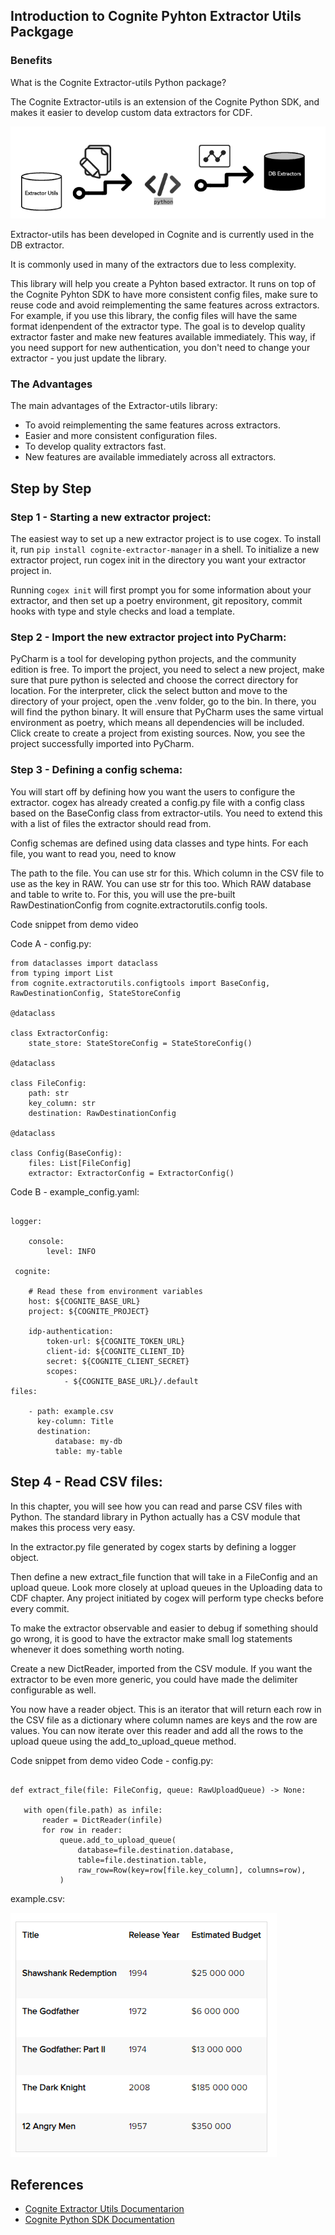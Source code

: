 ## Introduction to Cognite Pyhton Extractor Utils Packgage

### Benefits

What is the Cognite Extractor-utils Python package?

The Cognite Extractor-utils is an extension of the Cognite Python SDK, and makes it easier to develop custom data extractors for CDF.

!["Extractor Utils"](img/extractor_utils_01.png)

Extractor-utils has been developed in Cognite and is currently used in the DB extractor.

It is commonly used in many of the extractors due to less complexity.


This library will help you create a Pyhton based extractor. It runs on top of the Cognite Pyhton SDK to have more consistent config files, make sure to reuse code and avoid reimplementing the same features across extractors. For example, if you use this library, the config files will have the same format idenpendent of the extractor type. The goal is to develop quality extractor faster and make new features available immediately. This way, if you need support for new authentication, you don't need to change your extractor - you just update the library.

### The Advantages

The main advantages of the Extractor-utils library: 

* To avoid reimplementing the same features across extractors.
* Easier and more consistent configuration files.
* To develop quality extractors fast.
* New features are available immediately across all extractors.


## Step by Step

###  Step 1 - Starting a new extractor project:

The easiest way to set up a new extractor project is to use cogex. To install it, run ``` pip install cognite-extractor-manager ``` in a shell. To initialize a new extractor project, run cogex init in the directory you want your extractor project in.

Running ``` cogex init ``` will first prompt you for some information about your extractor, and then set up a poetry environment, git repository, commit hooks with type and style checks and load a template.

### Step 2 - Import the new extractor project into PyCharm:

PyCharm is a tool for developing python projects, and the community edition is free. To import the project, you need to select a new project, make sure that pure python is selected and choose the correct directory for location.
For the interpreter, click the select button and move to the directory of your project, open the .venv folder, go to the bin. In there, you will find the python binary. It will ensure that PyCharm uses the same virtual environment as poetry, which means all dependencies will be included.
Click create to create a project from existing sources. Now, you see the project successfully imported into PyCharm.

### Step 3 - Defining a config schema:

You will start off by defining how you want the users to configure the extractor. cogex has already created a config.py file with a config class based on the BaseConfig class from extractor-utils. You need to extend this with a list of files the extractor should read from.

Config schemas are defined using data classes and type hints. For each file, you want to read you, need to know

The path to the file. You can use str for this.
Which column in the CSV file to use as the key in RAW. You can use str for this too.
Which RAW database and table to write to. For this, you will use the pre-built RawDestinationConfig from cognite.extractorutils.config tools.

Code snippet from demo video

Code A - config.py:
```
from dataclasses import dataclass
from typing import List
from cognite.extractorutils.configtools import BaseConfig, RawDestinationConfig, StateStoreConfig

@dataclass

class ExtractorConfig:
    state_store: StateStoreConfig = StateStoreConfig()

@dataclass

class FileConfig:
    path: str
    key_column: str
    destination: RawDestinationConfig

@dataclass

class Config(BaseConfig):
    files: List[FileConfig]
    extractor: ExtractorConfig = ExtractorConfig()

```
Code B - example_config.yaml:
```

logger:

    console:
        level: INFO

 cognite:

    # Read these from environment variables
    host: ${COGNITE_BASE_URL}
    project: ${COGNITE_PROJECT}

    idp-authentication:
        token-url: ${COGNITE_TOKEN_URL}
        client-id: ${COGNITE_CLIENT_ID}
        secret: ${COGNITE_CLIENT_SECRET}
        scopes:
            - ${COGNITE_BASE_URL}/.default
files:

    - path: example.csv
      key-column: Title
      destination:
          database: my-db
          table: my-table
```


## Step 4 - Read CSV files:

In this chapter, you will see how you can read and parse CSV files with Python. The standard library in Python actually has a CSV module that makes this process very easy.

In the extractor.py file generated by cogex starts by defining a logger object.

Then define a new extract_file function that will take in a FileConfig and an upload queue. Look more closely at upload queues in the Uploading data to CDF chapter. Any project initiated by cogex will perform type checks before every commit.

To make the extractor observable and easier to debug if something should go wrong, it is good to have the extractor make small log statements whenever it does something worth noting.

Create a new DictReader, imported from the CSV module. If you want the extractor to be even more generic, you could have made the delimiter configurable as well.

You now have a reader object. This is an iterator that will return each row in the CSV file as a dictionary where column names are keys and the row are values. You can now iterate over this reader and add all the rows to the upload queue using the add_to_upload_queue method.

Code snippet from demo video
Code - config.py:

 ```

def extract_file(file: FileConfig, queue: RawUploadQueue) -> None:

    with open(file.path) as infile:
        reader = DictReader(infile) 
        for row in reader:
            queue.add_to_upload_queue(
                database=file.destination.database,
                table=file.destination.table,
                raw_row=Row(key=row[file.key_column], columns=row),
            )
```

example.csv:

!["CVS Example"](img/extractor_utils_02.png)


## References

* [Cognite Extractor Utils Documentarion](https://cognite-extractor-utils.readthedocs-hosted.com/en/latest/quickstart.html)
* [Cognite Python SDK Documentation](https://cognite-sdk-python.readthedocs-hosted.com/en/latest/)
